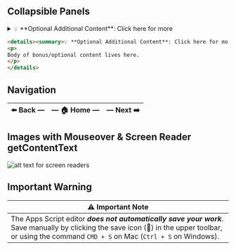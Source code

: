 ## Collapsible Panels

<details><summary>💡 **Optional Additional Content**: Click here for more</summary>
<p>
Body of bonus/optional content lives here.
</p>
</details>

```md
<details><summary>💡 **Optional Additional Content**: Click here for more</summary>
<p>
Body of bonus/optional content lives here.
</p>
</details>
```

## Navigation

| ⬅️  Back — | — 🏠 Home — | — Next  ➡️ |
| --- | --- | --- |

## Images with Mouseover & Screen Reader getContentText

 ![alt text for screen readers](/path/to/image.png "Text to show on mouseover")

## Important Warning

| ⚠️  Important Note |
|--------------------|
| The Apps Script editor **_does not automatically save your work_**. Save manually by clicking the save icon (💾) in the upper toolbar, or using the command `CMD + S` on Mac (`Ctrl + S` on Windows). |

